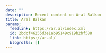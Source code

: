 ```yaml
---
date: ""
description: Recent content on Aral Balkan
title: Aral Balkan
params:
  feedlink: https://ar.al/index.xml
  id: 2bdcf46255d3e1ab95149c919b2bf588
  link: https://ar.al/
  blogrolls: []
---
```

